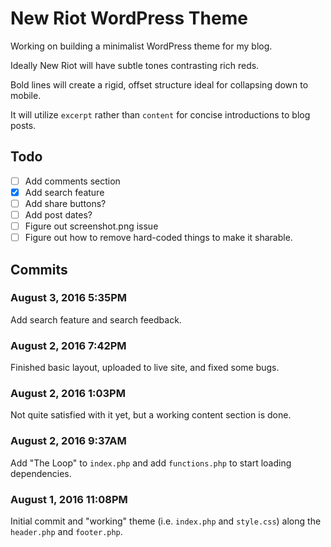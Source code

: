 # New Riot WordPress Theme

Working on building a minimalist WordPress theme for my blog.

Ideally New Riot will have subtle tones contrasting rich reds.

Bold lines will create a rigid, offset structure ideal for collapsing down to mobile.

It will utilize `excerpt` rather than `content` for concise introductions to blog posts.

## Todo

- [ ] Add comments section
- [x] Add search feature
- [ ] Add share buttons?
- [ ] Add post dates?
- [ ] Figure out screenshot.png issue
- [ ] Figure out how to remove hard-coded things to make it sharable.

## Commits

### August 3, 2016 5:35PM

Add search feature and search feedback.

### August 2, 2016 7:42PM

Finished basic layout, uploaded to live site, and fixed some bugs.

### August 2, 2016 1:03PM

Not quite satisfied with it yet, but a working content section is done.

### August 2, 2016 9:37AM

Add "The Loop" to `index.php` and add `functions.php` to start loading dependencies.

### August 1, 2016 11:08PM

Initial commit and "working" theme (i.e. `index.php` and `style.css`) along the `header.php` and `footer.php`.
